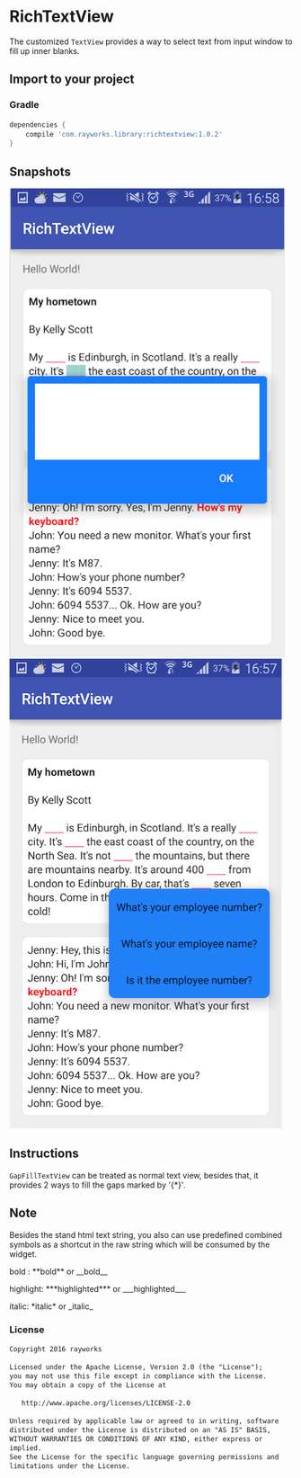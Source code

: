 # RichTextView
The customized ```TextView``` provides a way to select text from input window to fill up inner blanks.
## Import to your project
### Gradle
```groovy
dependencies {
    compile 'com.rayworks.library:richtextview:1.0.2'
}
```

## Snapshots
![Editor box](./style-editor.png)
![Popup list](./style-popup.png)

## Instructions
```GapFillTextView``` can be treated as normal text view, besides that, it provides 2 ways to fill the 
gaps marked by '{*}'.

## Note
Besides the stand html text string, you also can use predefined combined symbols as a shortcut in 
the raw string which will be consumed by the widget.

bold : \*\*bold\*\* or \_\_bold\_\_

highlight: \*\*\*highlighted\*\*\* or \_\_\_highlighted\_\_\_

italic: \*italic\* or \_italic\_
 
### License
```
Copyright 2016 rayworks

Licensed under the Apache License, Version 2.0 (the "License");
you may not use this file except in compliance with the License.
You may obtain a copy of the License at

   http://www.apache.org/licenses/LICENSE-2.0

Unless required by applicable law or agreed to in writing, software
distributed under the License is distributed on an "AS IS" BASIS,
WITHOUT WARRANTIES OR CONDITIONS OF ANY KIND, either express or implied.
See the License for the specific language governing permissions and
limitations under the License.
```